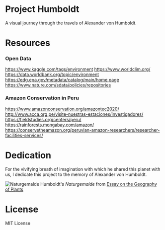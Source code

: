 Project Humboldt
=============
A visual journey through the travels of Alexander von Humboldt. 

# Resources

### Open Data
https://www.kaggle.com/tags/environment
https://www.worldclim.org/
https://data.worldbank.org/topic/environment
https://edg.epa.gov/metadata/catalog/main/home.page
https://www.nature.com/sdata/policies/repositories

### Amazon Conservation in Peru

https://www.amazonconservation.org/amazontec2020/
http://www.acca.org.pe/visite-nuestras-estaciones/investigadores/
https://fieldstudies.org/centers/peru/
https://rainforests.mongabay.com/amazon/
https://conservetheamazon.org/peruvian-amazon-researchers/researcher-facilities-services/

# Dedication
For the vivifying breath of imagination with which he shared this planet with us, I dedicate this project to the memory of Alexander von Humboldt.

![Naturgemalde](https://i.etsystatic.com/16797989/r/il/247e23/1465591817/il_570xN.1465591817_nko7.jpg)
Humboldt's _Naturgemalde_ from [Essay on the Geography of Plants](http://gsp.humboldt.edu/OLM/Courses/GSP_510/Articles/Alexander_von_Humboldt,_Aime_Bonpland-Essay_on_the_Geography_of_Plants-University_Of_Chicago_Press%282009%29.pdf)

# License
MIT License